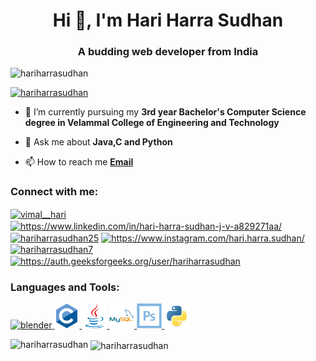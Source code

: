 <h1 align="center">Hi 👋, I'm Hari Harra Sudhan</h1>
<h3 align="center">A budding web developer from India</h3>

<p align="left"> <img src="https://komarev.com/ghpvc/?username=hariharrasudhan&label=Profile%20views&color=0e75b6&style=flat" alt="hariharrasudhan" /> </p>

<p align="left"> <a href="https://github.com/ryo-ma/github-profile-trophy"><img src="https://github-profile-trophy.vercel.app/?username=hariharrasudhan" alt="hariharrasudhan" /></a> </p>

- 🔭 I’m currently pursuing my **3rd year Bachelor's Computer Science degree in Velammal College of Engineering and Technology**

- 💬 Ask me about **Java,C and Python**

- 📫 How to reach me **<a href="mailto:hariharrasudhan206@gmail.com">Email</a>**

<h3 align="left">Connect with me:</h3>
<p align="left">
<a href="https://twitter.com/vimal__hari" target="blank"><img align="center" src="https://raw.githubusercontent.com/rahuldkjain/github-profile-readme-generator/master/src/images/icons/Social/twitter.svg" alt="vimal__hari" height="30" width="40" /></a>
<a href="https://linkedin.com/in/https://www.linkedin.com/in/hari-harra-sudhan-j-v-a829271aa/" target="blank"><img align="center" src="https://raw.githubusercontent.com/rahuldkjain/github-profile-readme-generator/master/src/images/icons/Social/linked-in-alt.svg" alt="https://www.linkedin.com/in/hari-harra-sudhan-j-v-a829271aa/" height="30" width="40" /></a>
<a href="https://fb.com/hariharrasudhan25" target="blank"><img align="center" src="https://raw.githubusercontent.com/rahuldkjain/github-profile-readme-generator/master/src/images/icons/Social/facebook.svg" alt="hariharrasudhan25" height="30" width="40" /></a>
<a href="https://instagram.com/https://www.instagram.com/hari.harra.sudhan/" target="blank"><img align="center" src="https://raw.githubusercontent.com/rahuldkjain/github-profile-readme-generator/master/src/images/icons/Social/instagram.svg" alt="https://www.instagram.com/hari.harra.sudhan/" height="30" width="40" /></a>
<a href="https://www.hackerrank.com/hariharrasudhan7" target="blank"><img align="center" src="https://raw.githubusercontent.com/rahuldkjain/github-profile-readme-generator/master/src/images/icons/Social/hackerrank.svg" alt="hariharrasudhan7" height="30" width="40" /></a>
<a href="https://auth.geeksforgeeks.org/user/https://auth.geeksforgeeks.org/user/hariharrasudhan" target="blank"><img align="center" src="https://raw.githubusercontent.com/rahuldkjain/github-profile-readme-generator/master/src/images/icons/Social/geeks-for-geeks.svg" alt="https://auth.geeksforgeeks.org/user/hariharrasudhan" height="30" width="40" /></a>
</p>

<h3 align="left">Languages and Tools:</h3>
<p align="left"> <a href="https://www.blender.org/" target="_blank"> <img src="https://download.blender.org/branding/community/blender_community_badge_white.svg" alt="blender" width="40" height="40"/> </a> <a href="https://www.cprogramming.com/" target="_blank"> <img src="https://raw.githubusercontent.com/devicons/devicon/master/icons/c/c-original.svg" alt="c" width="40" height="40"/> </a>  <a href="https://www.java.com" target="_blank"> <img src="https://raw.githubusercontent.com/devicons/devicon/master/icons/java/java-original.svg" alt="java" width="40" height="40"/> </a> <a href="https://www.mysql.com/" target="_blank"> <img src="https://raw.githubusercontent.com/devicons/devicon/master/icons/mysql/mysql-original-wordmark.svg" alt="mysql" width="40" height="40"/> </a> <a href="https://www.photoshop.com/en" target="_blank"> <img src="https://raw.githubusercontent.com/devicons/devicon/master/icons/photoshop/photoshop-line.svg" alt="photoshop" width="40" height="40"/> </a> <a href="https://www.python.org" target="_blank"> <img src="https://raw.githubusercontent.com/devicons/devicon/master/icons/python/python-original.svg" alt="python" width="40" height="40"/> </a> </p>

<p><img align="left" src="https://github-readme-stats.vercel.app/api/top-langs?username=hariharrasudhan&show_icons=true&locale=en&layout=compact" alt="hariharrasudhan" /></p>

<p>&nbsp;<img align="center" src="https://github-readme-stats.vercel.app/api?username=hariharrasudhan&show_icons=true&locale=en" alt="hariharrasudhan" /></p>
